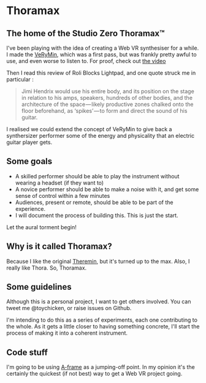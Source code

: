 # Thoramax

## The home of the Studio Zero Thoramax™

I've been playing with the idea of creating a Web VR synthesiser for a while. I made the [VeRyMin](https://github.com/studiozero/verymin), which was a first pass, but was frankly pretty awful to use, and even worse to listen to. For proof, check out [the video](https://www.youtube.com/watch?v=vkTcWMQkp9g)

Then I read this review of Roli Blocks Lightpad, and one quote struck me in particular :

>Jimi Hendrix would use his entire body, and its position on the stage in relation to his amps, speakers, hundreds of other bodies, and the architecture of the space — likely productive zones chalked onto the floor beforehand, as ‘spikes’ — to form and direct the sound of his guitar.

I realised we could extend the concept of VeRyMin to give back a synthersizer performer some of the energy and physicality that an electric guitar player gets.

## Some goals

* A skilled performer should be able to play the instrument without wearing a headset (if they want to)
* A novice performer should be able to make a noise with it, and get some sense of control within a few minutes
* Audiences, present or remote, should be able to be part of the experience.
* I will document the process of building this. This is just the start.

Let the aural torment begin!

## Why is it called Thoramax?

Because I like the original [Theremin](https://en.wikipedia.org/wiki/Theremin), but it's turned up to the max. Also, I really like Thora. So, Thoramax.

## Some guidelines

Although this is a personal project, I want to get others involved. You can tweet me @toychicken, or raise issues on Github.

I'm intending to do this as a series of experiments, each one contributing to the whole. As it gets a little closer to having something concrete, I'll start the process of making it into a coherent instrument.

## Code stuff

I'm going to be using [A-frame](aframe.io) as a jumping-off point. In my opinion it's the certainly the quickest (if not best) way to get a Web VR project going.